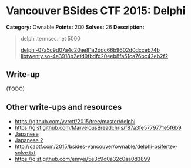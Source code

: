 # Vancouver BSides CTF 2015: Delphi

**Category:** Ownable
**Points:** 200
**Solves:** 26
**Description:** 

> delphi.termsec.net 5000
> 
> [delphi-07a5c9d07a4c20ae81a2ddc66b9602d0dcceb74b](delphi-07a5c9d07a4c20ae81a2ddc66b9602d0dcceb74b)
> [libtwenty.so-4a3918b2efd9fbdfd20eeb8fa51ca76bc42eb2f2](libtwenty.so-4a3918b2efd9fbdfd20eeb8fa51ca76bc42eb2f2)

## Write-up

(TODO)

## Other write-ups and resources

* <https://github.com/yvrctf/2015/tree/master/delphi>
* <https://gist.github.com/MarvelousBreadchris/f87a3fe5779771e5f6b9>
* [Japanese](http://mage-ctf-writeup.blogspot.jp/2015/03/b-sides-vancouver-2015.html)
* [Japanese 2](http://charo-it.hatenablog.jp/entry/2015/03/18/234404)
* <http://captf.com/2015/bsides-vancouver/ownable/delphi-psifertex-solve.txt>
* <https://gist.github.com/emyei/5e3c9d0a32c0aa0d3899>
